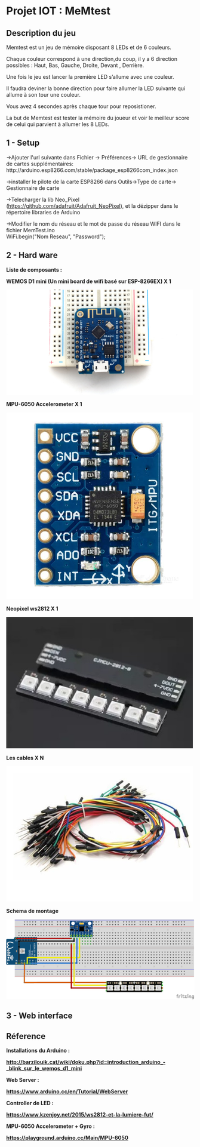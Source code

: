 # Projet IOT : MeMtest

<h2>Description du jeu</h2>

<p>Memtest est un jeu de mémoire disposant 8 LEDs et de 6 couleurs.

Chaque couleur correspond à une direction,du coup, il y a 6 direction possibles : Haut, Bas, Gauche, Droite, Devant , Derrière.

Une fois le jeu est lancer la première LED s’allume avec une couleur.

Il faudra deviner la bonne direction pour faire allumer la LED suivante qui allume à son tour une couleur.

Vous avez 4 secondes après chaque tour pour reposistioner.

La but de Memtest est tester la mémoire du joueur et voir le meilleur score de celui qui parvient à allumer les 8 LEDs.
</p>



<h2>1 - Setup</h2>
<p>
 ->Ajouter l'url suivante dans Fichier -> Préférences-> URL de gestionnaire de cartes supplémentaires:
http://arduino.esp8266.com/stable/package_esp8266com_index.json<br>
  
->installer le pilote de la carte ESP8266 dans Outils->Type de carte-> Gestionnaire de carte<br>

->Telecharger la lib Neo_Pixel (https://github.com/adafruit/Adafruit_NeoPixel), et la dézipper dans le répertoire libraries de Arduino<br>
  
->Modifier le nom du réseau et le mot de passe du réseau WIFI dans le fichier MemTest.ino<br>
  WiFi.begin("Nom Reseau", "Password");<br>
</p>

<h2>2 - Hard ware</h2>
<b>Liste de composants : <b>
  <P>   WEMOS D1 mini (Un mini board de wifi basé sur ESP-8266EX) X 1</p>
  <img src="https://github.com/HiduBrh/IOT/blob/master/images/d1_mini.jpg" width="500">
  
  
  <p>   MPU-6050 Accelerometer X 1 </p>
  <img src="https://github.com/HiduBrh/IOT/blob/master/images/mpu6050.jpg" width="500">
  
  
  <p>   Neopixel ws2812 X 1</p>
  <img src="https://github.com/HiduBrh/IOT/blob/master/images/ws2812.jpg" width="500">
  
  
  <p>   Les cables X N</P>
  <img src="https://github.com/HiduBrh/IOT/blob/master/images/cables.jpg" width="500">
  
<p>Schema de montage</p> 
<img src="https://github.com/HiduBrh/IOT/blob/master/Schema.png">
<h2>3 - Web interface</h2>


<h2>Réference</h2>

<b>Installations du Arduino : </b><p>http://barzilouik.cat/wiki/doku.php?id=introduction_arduino_-_blink_sur_le_wemos_d1_mini</p>

<b>Web Server : </b><p>https://www.arduino.cc/en/Tutorial/WebServer</p>

<b>Controller de LED : </b><p>https://www.kzenjoy.net/2015/ws2812-et-la-lumiere-fut/</p>

<b>MPU-6050 Accelerometer + Gyro : </b><p>https://playground.arduino.cc/Main/MPU-6050</p>
